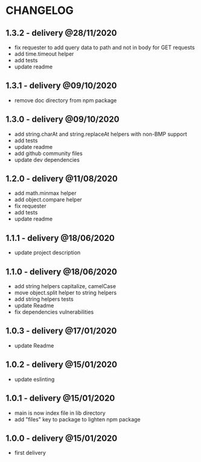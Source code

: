 # CHANGELOG

## 1.3.2 - delivery @28/11/2020

- fix requester to add query data to path and not in body for GET requests
- add time.timeout helper
- add tests
- update readme

## 1.3.1 - delivery @09/10/2020

- remove doc directory from npm package

## 1.3.0 - delivery @09/10/2020

- add string.charAt and string.replaceAt helpers with non-BMP support
- add tests
- update readme
- add github community files
- update dev dependencies

## 1.2.0 - delivery @11/08/2020

- add math.minmax helper
- add object.compare helper
- fix requester
- add tests
- update readme

## 1.1.1 - delivery @18/06/2020

- update project description

## 1.1.0 - delivery @18/06/2020

- add string helpers capitalize, camelCase
- move object.split helper to string helpers
- add string helpers tests
- update Readme
- fix dependencies vulnerabilities

## 1.0.3 - delivery @17/01/2020

- update Readme

## 1.0.2 - delivery @15/01/2020

- update eslinting

## 1.0.1 - delivery @15/01/2020

- main is now index file in lib directory
- add "files" key to package to lighten npm package

## 1.0.0 - delivery @15/01/2020

- first delivery
